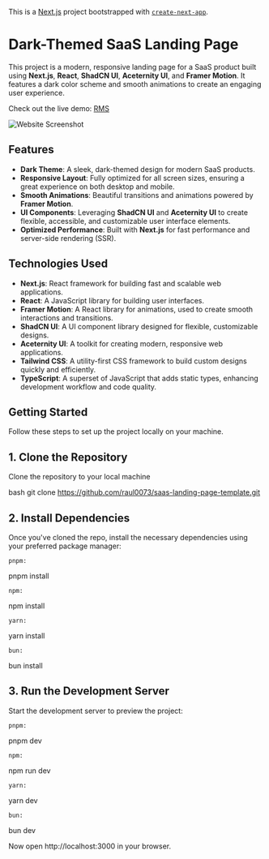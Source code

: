 This is a [Next.js](https://nextjs.org) project bootstrapped with [`create-next-app`](https://nextjs.org/docs/app/api-reference/cli/create-next-app).


# Dark-Themed SaaS Landing Page

This project is a modern, responsive landing page for a SaaS product built using **Next.js**, **React**, **ShadCN UI**, **Aceternity UI**, and **Framer Motion**. It features a dark color scheme and smooth animations to create an engaging user experience.

Check out the live demo:  [RMS](https://rms-demo.vercel.app/)

![Website Screenshot]("https://github.com/raul0073/saas-landing-page-template/blob/main/public/captures/full_page_capture.png?raw=true")


## Features

- **Dark Theme**: A sleek, dark-themed design for modern SaaS products.
- **Responsive Layout**: Fully optimized for all screen sizes, ensuring a great experience on both desktop and mobile.
- **Smooth Animations**: Beautiful transitions and animations powered by **Framer Motion**.
- **UI Components**: Leveraging **ShadCN UI** and **Aceternity UI** to create flexible, accessible, and customizable user interface elements.
- **Optimized Performance**: Built with **Next.js** for fast performance and server-side rendering (SSR).

## Technologies Used

- **Next.js**: React framework for building fast and scalable web applications.
- **React**: A JavaScript library for building user interfaces.
- **Framer Motion**: A React library for animations, used to create smooth interactions and transitions.
- **ShadCN UI**: A UI component library designed for flexible, customizable designs.
- **Aceternity UI**: A toolkit for creating modern, responsive web applications.
- **Tailwind CSS**: A utility-first CSS framework to build custom designs quickly and efficiently.
- **TypeScript**: A superset of JavaScript that adds static types, enhancing development workflow and code quality.

## Getting Started

Follow these steps to set up the project locally on your machine.

## 1. Clone the Repository

Clone the repository to your local machine

bash
git clone https://github.com/raul0073/saas-landing-page-template.git

## 2. Install Dependencies

Once you've cloned the repo, install the necessary dependencies using your preferred package manager:

    pnpm:

pnpm install

    npm:

npm install

    yarn:

yarn install

    bun:

bun install

## 3. Run the Development Server

Start the development server to preview the project:

    pnpm:

pnpm dev

    npm:

npm run dev

    yarn:

yarn dev

    bun:

bun dev


Now open http://localhost:3000 in your browser.
